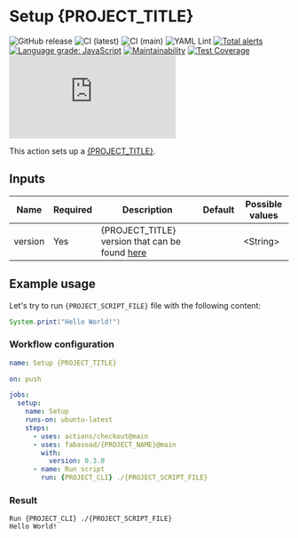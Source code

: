# Setup {PROJECT_TITLE}

![GitHub release](https://img.shields.io/github/v/release/fabasoad/{PROJECT_NAME}?include_prereleases) ![CI (latest)](https://github.com/fabasoad/{PROJECT_NAME}/workflows/CI%20(latest)/badge.svg) ![CI (main)](https://github.com/fabasoad/{PROJECT_NAME}/workflows/CI%20(main)/badge.svg) ![YAML Lint](https://github.com/fabasoad/{PROJECT_NAME}/workflows/YAML%20Lint/badge.svg) [![Total alerts](https://img.shields.io/lgtm/alerts/g/fabasoad/{PROJECT_NAME}.svg?logo=lgtm&logoWidth=18)](https://lgtm.com/projects/g/fabasoad/{PROJECT_NAME}/alerts/) [![Language grade: JavaScript](https://img.shields.io/lgtm/grade/javascript/g/fabasoad/{PROJECT_NAME}.svg?logo=lgtm&logoWidth=18)](https://lgtm.com/projects/g/fabasoad/{PROJECT_NAME}/context:javascript) [![Maintainability](https://api.codeclimate.com/v1/badges/e259e98506d3691ab916/maintainability)](https://codeclimate.com/github/fabasoad/{PROJECT_NAME}/maintainability) [![Test Coverage](https://api.codeclimate.com/v1/badges/b49fa7426cb26ac028a9/test_coverage)](https://codeclimate.com/github/fabasoad/{PROJECT_NAME}/test_coverage) [![Known Vulnerabilities](https://snyk.io/test/github/fabasoad/{PROJECT_NAME}/badge.svg?targetFile=package.json)](https://snyk.io/test/github/fabasoad/{PROJECT_NAME}?targetFile=package.json)

This action sets up a [{PROJECT_TITLE}]({PROJECT_URL}).

## Inputs

| Name    | Required | Description                                                     | Default | Possible values |
|---------|----------|-----------------------------------------------------------------|---------|-----------------|
| version | Yes      | {PROJECT_TITLE} version that can be found [here]({PROJECT_URL}) |         | &lt;String&gt;  |

## Example usage

Let's try to run `{PROJECT_SCRIPT_FILE}` file with the following content:

```java
System.print("Hello World!")
```

### Workflow configuration

```yaml
name: Setup {PROJECT_TITLE}

on: push

jobs:
  setup:
    name: Setup
    runs-on: ubuntu-latest
    steps:
      - uses: actions/checkout@main
      - uses: fabasoad/{PROJECT_NAME}@main
        with:
          version: 0.3.0
      - name: Run script
        run: {PROJECT_CLI} ./{PROJECT_SCRIPT_FILE}
```

### Result

```shell
Run {PROJECT_CLI} ./{PROJECT_SCRIPT_FILE}
Hello World!
```

